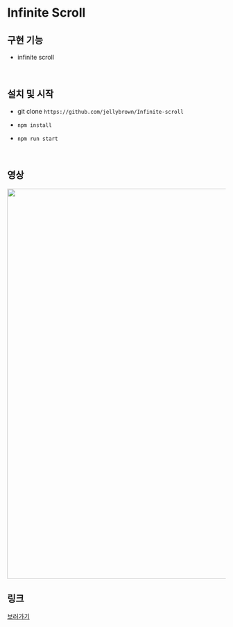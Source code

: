# Infinite Scroll

## 구현 기능

- infinite scroll

<br>

## 설치 및 시작

- git clone `https://github.com/jellybrown/Infinite-scroll`

- `npm install`

- `npm run start`

<br>

## 영상

<img src="https://github.com/jellybrown/Infinite-scroll/blob/master/01-infinite.gif" width="900">

<br>

## 링크

<a href="https://xenodochial-villani-073646.netlify.app/">보러가기</a>
